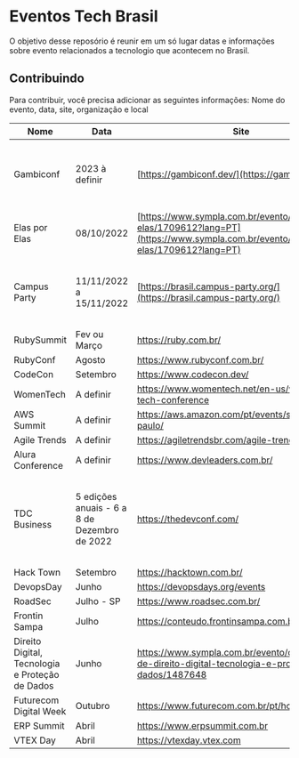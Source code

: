 # Eventos Tech Brasil
O objetivo desse reposório é reunir em um só lugar datas e informações sobre evento relacionados a tecnologio que acontecem no Brasil.

## Contribuindo
Para contribuir, você precisa adicionar as seguintes informações: Nome do evento, data, site, organização e local

| Nome | Data | Site | Organização | Local |
|------|------|------|-------------|-------|
| Gambiconf | 2023 à definir | [https://gambiconf.dev/](https://gambiconf.dev/) | Bruno Macabeus @bmacabeus e Camilo Cunha @ocam_l | São Paulo, SP (à definir) |
| Elas por Elas | 08/10/2022 | [https://www.sympla.com.br/evento/elas-por-elas/1709612?lang=PT](https://www.sympla.com.br/evento/elas-por-elas/1709612?lang=PT) | Lais Galetto | Santos, SP (Condomínio Club XV) |
| Campus Party | 11/11/2022 a 15/11/2022 | [https://brasil.campus-party.org/](https://brasil.campus-party.org/) | CPBR | São Paulo, SP (Pavilhão de exposições - Distrito Anhembi) |
RubySummit | Fev ou Março |  https://ruby.com.br/  |  
RubyConf | Agosto| https://www.rubyconf.com.br/ |  
CodeCon | Setembro| https://www.codecon.dev/ |  
WomenTech | A definir | https://www.womentech.net/en-us/women-tech-conference |  
AWS Summit | A definir | https://aws.amazon.com/pt/events/summits/sao-paulo/ | 
Agile Trends | A definir | https://agiletrendsbr.com/agile-trends-2022/ |
Alura Conference | A definir | https://www.devleaders.com.br/ |
TDC Business | 5 edições anuais - 6 a 8 de Dezembro de 2022 | https://thedevconf.com/ | Yara Mascarenhas | Porto Alegre (UNIRITTER Rua Orfanotrófio, 555 Alto Teresópolis) Presencial e ONLINE|
Hack Town | Setembro |  https://hacktown.com.br/ | 
DevopsDay | Junho | https://devopsdays.org/events |  
RoadSec  | Julho - SP | https://www.roadsec.com.br/|  
Frontin Sampa | Julho | https://conteudo.frontinsampa.com.br/2022 |  
Direito Digital, Tecnologia e Proteção de Dados |  Junho | https://www.sympla.com.br/evento/congresso-de-direito-digital-tecnologia-e-protecao-de-dados/1487648 |
Futurecom Digital Week | Outubro | https://www.futurecom.com.br/pt/home.html |   
ERP Summit | Abril |  https://www.erpsummit.com.br |   
VTEX Day | Abril |   https://vtexday.vtex.com |

